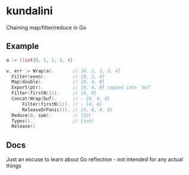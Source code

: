 # kundalini

Chaining map/filter/reduce in Go  

## Example
```go
a := []int{0, 1, 2, 3, 4}

v, err := Wrap(a).       // {0, 1, 2, 3, 4}
  Filter(even).          // {0, 2, 4}
  Map(double).           // {0, 4, 8}
  Export(ptr).           // {0, 4, 8} copied into `buf`
  Filter(firstN(1)).     // {4, 8}
  Concat(Wrap(buf).      // - {0, 4, 8}
      Filter(firstN(1)). // - {4, 8}
      ReleaseOrPanic()). // {4, 8, 4, 8}
  Reduce(8, sum).        // {32}
  Types().               // {int}
  Release()        
```

## Docs
Just an excuse to learn about Go reflection - not intended for any actual things
